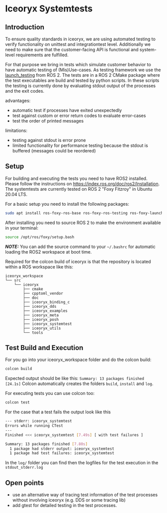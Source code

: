 # Iceoryx Systemtests

## Introduction
To ensure quality standards in iceoryx, we are using automated testing to verify functionality on unittest and integrationtest level.
Additionally we need to make sure that the customer-facing API is functional and system-level requirements are fulfilled.

For that purpose we bring in tests which simulate customer behavior to have automatic testing of (Mis)Use-cases.
As testing framework we use the [launch_testing](https://github.com/ros2/launch/tree/master/launch_testing) from ROS 2.
The tests are in a ROS 2 CMake package where the test executables are build and tested by python scripts.
In these scripts the testing is currently done by evaluating stdout output of the processes and the exit codes.

advantages:
- automatic test if processes have exited unexpectedly
- test against custom or error return codes to evaluate error-cases
- test the order of printed messages

limitations:
- testing against stdout is error prone
- limited functionality for performance testing because the stdout is buffered (messages could be reordered)

## Setup
For building and executing the tests you need to have ROS2 installed. Please follow the instructions on https://index.ros.org/doc/ros2/Installation.
The systemtests are currently tested on ROS 2 "Foxy Fitzroy" in Ubuntu 20.04 LTS.

For a basic setup you need to install the following packages:
```bash
sudo apt install ros-foxy-ros-base ros-foxy-ros-testing ros-foxy-launch-testing ros-foxy-ament-cmake python3-colcon-common-extensions
```

After installing you need to source ROS 2 to make the environment available in your terminal:
```bash
source /opt/ros/foxy/setup.bash
```

**_NOTE:_** You can add the source command to your `~/.bashrc` for automatic loading the ROS2 workspace at boot time.

Required for the colcon build of iceoryx is that the repository is located within a ROS workspace like this:
```
iceoryx_workspace
└── src
    └── iceoryx
        ├── cmake
        ├── cpptoml_vendor
        ├── doc
        ├── iceoryx_binding_c
        ├── iceoryx_dds
        ├── iceoryx_examples
        ├── iceoryx_meta
        ├── iceoryx_posh
        ├── iceoryx_systemtest
        ├── iceoryx_utils
        └── tools
```

## Test Build and Execution

For you go into your iceoryx_workspace folder and do the colcon build:
```bash
colcon build
```
Expected output should be like this: `Summary: 13 packages finished [24.1s]`
Colcon automatically creates the folders `build`, `install` and `log`.

For executing tests you can use colcon too:
```bash
colcon test
```
For the case that a test fails the output look like this
```bash
--- stderr: iceoryx_systemtest                     
Errors while running CTest
---
Finished <<< iceoryx_systemtest [7.49s] [ with test failures ]

Summary: 13 packages finished [7.80s]
  1 package had stderr output: iceoryx_systemtest
  1 package had test failures: iceoryx_systemtest
```

In the `log/` folder you can find then the logfiles for the test execution in the `stdout_stderr.log`


## Open points
- use an alternative way of tracing test information of the test processes without involving iceoryx (e.g. DDS or some tracing lib)
- add gtest for detailed testing in the test processes.
